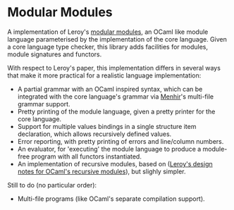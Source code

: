 # Modular Modules

A implementation of Leroy's [modular
modules](http://caml.inria.fr/pub/papers/xleroy-modular_modules-jfp.pdf),
an OCaml like module language parameterised by the implementation of
the core language. Given a core language type checker, this library
adds facilities for modules, module signatures and functors.

With respect to Leroy's paper, this implementation differs in several
ways that make it more practical for a realistic language
implementation:

 - A partial grammar with an OCaml inspired syntax, which can be
   integrated with the core language's grammar via
   [Menhir](http://cristal.inria.fr/~fpottier/menhir/)'s multi-file
   grammar support.
 - Pretty printing of the module language, given a pretty printer for
   the core language.
 - Support for multiple values bindings in a single structure item
   declaration, which allows recursively defined values.
 - Error reporting, with pretty printing of errors and line/column
   numbers.
 - An evaluator, for 'executing' the module language to produce a
   module-free program with all functors instantiated.
 - An implementation of recursive modules, based on ([Leroy's design
   notes for OCaml's recursive
   modules](http://caml.inria.fr/pub/papers/xleroy-recursive_modules-03.pdf)),
   but slighly simpler.

Still to do (no particular order):

 - Multi-file programs (like OCaml's separate compilation support).
